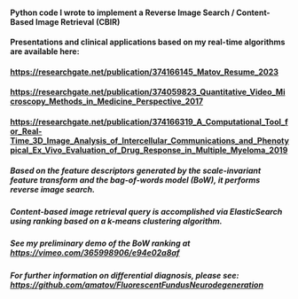 #### Python code I wrote to implement a Reverse Image Search / Content-Based Image Retrieval (CBIR)

#### Presentations and clinical applications based on my real-time algorithms are available here: 

#### https://researchgate.net/publication/374166145_Matov_Resume_2023

#### https://researchgate.net/publication/374059823_Quantitative_Video_Microscopy_Methods_in_Medicine_Perspective_2017

#### https://researchgate.net/publication/374166319_A_Computational_Tool_for_Real-Time_3D_Image_Analysis_of_Intercellular_Communications_and_Phenotypical_Ex_Vivo_Evaluation_of_Drug_Response_in_Multiple_Myeloma_2019

#####  Based on the feature descriptors generated by the scale-invariant feature transform and the bag-of-words model (BoW), it performs reverse image search. 

##### Content-based image retrieval query is accomplished via ElasticSearch using ranking based on a k-means clustering algorithm.

##### See my preliminary demo of the BoW ranking at https://vimeo.com/365998906/e94e02a8af

##### For further information on differential diagnosis, please see: https://github.com/amatov/FluorescentFundusNeurodegeneration
